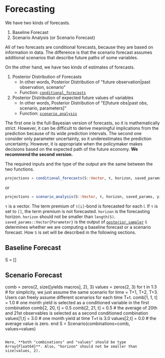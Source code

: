 # Forecasting

We have two kinds of forecasts.

1. Baseline Forecast
2. Scenario Analysis (or Scenario Forecast)

All of two forecasts are conditional forecasts, because they are based on information in data. The difference is that the scenario forecast assumes additional scenarios that describe future paths of some variables.

On the other hand, we have two kinds of estimates of forecasts.

1. Posterior Distribution of Forecasts
   - In other words, Posterior Distribution of "future observation|past observation, scenario"
   - Function: [`conditional_forecasts`](@ref)
2. Posterior Distribution of expected future values of variables
   - In other words, Posterior Distribution of "E[future obs|past obs, scenario, parameters]"
   - Function: [`scenario_analysis`](https://econpreference.github.io/TermStructureModels.jl/dev/api/#TermStructureModels.scenario_analysis-Tuple{Vector{T}%20where%20T,%20Any,%20Any,%20Any,%20Any,%20Any,%20Any})

The first one is the full-Bayesian version of forecasts, so it is mathematically strict. However, it can be difficult to derive meaningful implications from the prediction because of its wide prediction intervals. The second one consider only parameter uncertainty, so it underestimates the prediction uncertainty. However, it is appropriate when the policymaker makes decisions based on the expected path of the future economy. **We recommend the second version.**

The required inputs and the type of the output are the same between the two functions.

```julia
projections = conditional_forecasts(S::Vector, τ, horizon, saved_params, yields, macros, tau_n; mean_macros::Vector=[], data_scale=1200)
```

or

```julia
projections = scenario_analysis(S::Vector, τ, horizon, saved_params, yields, macros, tau_n; mean_macros::Vector=[], data_scale=1200)
```

`τ` is a vector. The term premium of `τ[i]`-bond is forecasted for each i. If `τ` is set to `[]`, the term premium is not forecasted. `horizon` is the forecasting horizon. `horizon` should not be smaller than `length(S)`. `saved_params::Vector{Parameter}` is the output of [`posterior_sampler`](https://econpreference.github.io/TermStructureModels.jl/dev/api/#TermStructureModels.posterior_sampler-Tuple{Any,%20Any,%20Any,%20Any,%20Any,%20Hyperparameter})
`S` determines whether we are computing a baseline forecast or a scenario forecast. How `S` is set will be described in the following sections.

## Baseline Forecast

S = []

## Scenario Forecast

comb = zeros(2, size([yields macros], 2), 3)
values = zeros(2, 3)
for t in 1:3 # for simplicity, we just assume the same scenario for time = T+1, T+2, T+3. Users can freely assume different scenarios for each time T+t.
comb[1, 1, t] = 1.0 # one month yield is selected as a conditioned variable in the first combination
comb[2, 20, t] = 0.5
comb[2, 21, t] = 0.5 # the average of 20th and 21st observables is selected as a second conditioned combination
values[1,t] = 3.0 # one month yield at time T+t is 3.0
values[2,t] = 0.0 # the average value is zero.
end
S = Scenario(combinations=comb, values=values)

```

Here, **both "combinations" and "values" should be type Array{Float64}**. Also, "horizon" should not be smaller than size(values, 2).
```
